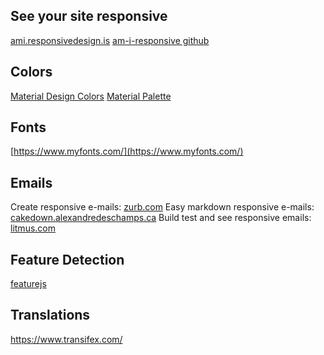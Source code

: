 ## See your site responsive
[ami.responsivedesign.is](http://ami.responsivedesign.is/)
[am-i-responsive github](https://github.com/justincavery/am-i-responsive)

## Colors
[Material Design Colors](http://www.designskilz.com/colors/)
[Material Palette](http://www.materialpalette.com/)

## Fonts
[https://www.myfonts.com/](https://www.myfonts.com/)

## Emails
Create responsive e-mails: [zurb.com](http://foundation.zurb.com/emails.html)
Easy markdown responsive e-mails: [cakedown.alexandredeschamps.ca](http://cakedown.alexandredeschamps.ca/)
Build test and see responsive emails: [litmus.com](https://litmus.com/)

## Feature Detection
[featurejs](http://featurejs.com/)

## Translations
https://www.transifex.com/